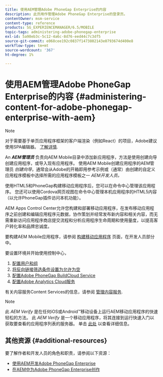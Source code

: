 ```yaml
---
title: 使用AEM管理Adobe PhoneGap Enterprise的内容
description: 此页用作管理Adobe PhoneGap Enterprise的登录页。
contentOwner: msm-service
content-type: reference
products: SG_EXPERIENCEMANAGER/6.5/MOBILE
topic-tags: administering-adobe-phonegap-enterprise
exl-id: 5a98eb3c-5c12-4a6c-8d76-eed44c7c3df5
source-git-commit: e068cee192c0837f1473802143e0793674d400e8
workflow-type: tm+mt
source-wordcount: '367'
ht-degree: 1%

---
```


# 使用AEM管理Adobe PhoneGap Enterprise的内容 {#administering-content-for-adobe-phonegap-enterprise-with-aem}

>[!NOTE]
>
>对于需要基于单页应用程序框架的客户端渲染（例如React）的项目，Adobe建议使用SPA编辑器。 [了解详情](/help/sites-developing/spa-overview.md).

An ***AEM管理员*** 负责向AEM Mobile目录中添加新应用程序，方法是使用创建向导创建应用程序，或导入现有应用程序。 使用AEM Mobile创建应用程序的AEM管理员 *创建向导*，通常会从Adobe的开箱即用参考示例或（通常）由创建的自定义应用程序模板中选择所需的应用程序模板之一 *AEM开发人员。*

使用HTML5和PhoneGap构建移动应用程序后，您可以在命令中心管理该应用程序。 您还可以使用Cordova网页视图在命令中心管理本机应用程序的HTML5内容（以允许PhoneGap插件访问本机功能）。

AEM Apps Control Center允许您构建和部署移动应用程序，在发布移动应用程序之前创建和编辑应用程序元数据，协作策划并经常发布新内容和相关内容，而无需重新访问应用程序商店提交流程和分析应用程序生命周期和使用量度，以提高客户转化率和品牌忠诚度。

要构建AEM Mobile应用程序，请参阅 [构建移动应用程序](/help/mobile/building-app-mobile-phonegap.md) 页面，在开发人员部分中。

要设置环境并开始使用控制中心，

1. [配置用户和组](/help/mobile/configure-users-groups.md)
1. [将反向链接筛选条件设置为允许为空](/help/mobile/setting-referrer-filter-empty.md)
1. [配置Adobe PhoneGap BuildCloud Service](/help/mobile/configure-phonegap-build-cloud.md)
1. [配置Adobe Analytics Cloud服务](/help/mobile/configure-adobe-mobile-cloud-service.md)

有关内容服务Content Services的信息，请参阅 [管理内容服务](/help/mobile/developing-content-services.md).

>[!NOTE]
>
>此 *AEM Verify* 是在任何iOS或Android™移动设备上运行AEM移动应用程序的快速轻松的方法。 此 *AEM Verify* 是一个移动应用程序，将其连接到运行快速入门以获取要查看的应用程序列表的服务器。 单击 [此处](/help/mobile/phonegap-mobile-quickstart.md) 以查看详细信息。

## 其他资源 {#additional-resources}

要了解作者和开发人员的角色和职责，请参阅以下资源：

* [使用AEM开发Adobe PhoneGap Enterprise](/help/mobile/developing-in-phonegap.md)
* [在AEM中为Adobe PhoneGap Enterprise创作](/help/mobile/phonegap.md)
